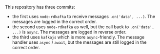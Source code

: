 This repository has three commits:

- the first uses `node-rdkafka` to receive messages `.on('data', ...)`. The messages are logged in the correct order.
- the second uses `node-rdkafka` as well, but the call back to `.on('data', ...)` is `async`. The messages are logged in reverse order.
- the third uses `kafkajs` which is more `async`-friendly. The message handler uses `async` / `await`, but the messages are still logged in the correct order.
